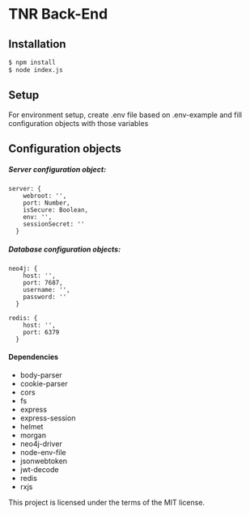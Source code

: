 # TNR Back-End

## Installation

```sh
$ npm install
$ node index.js
```

## Setup
For environment setup, create .env file based on .env-example and fill configuration objects with those variables

## Configuration objects
##### Server configuration object:
```
server: {
    webroot: '',
    port: Number,
    isSecure: Boolean,
    env: '',
    sessionSecret: ''
  }
```
##### Database configuration objects:
```
neo4j: {
    host: '',
    port: 7687,
    username: '',
    password: ''
  }

redis: {
    host: '',
    port: 6379
  }
```

#### Dependencies
* body-parser
* cookie-parser
* cors
* fs
* express
* express-session
* helmet
* morgan
* neo4j-driver
* node-env-file
* jsonwebtoken
* jwt-decode
* redis
* rxjs

This project is licensed under the terms of the MIT license.